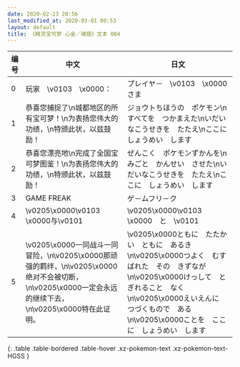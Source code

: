 ```yaml
---
date: 2020-02-23 20:56
last_modified_at: 2020-03-01 00:53
layout: default
title: 《精灵宝可梦 心金／魂银》文本 004
---
```

| 编号 | 中文 | 日文 |
| ---- | ---- | ---- |
| 0 | 玩家　\v0103　\x0000： | プレイヤ－　\v0103　\x0000さま |
| 1 | 恭喜您捕捉了\n城都地区的所有宝可梦！\n为表扬您伟大的功绩，\n特颁此状，以兹鼓励！ | ジョウトちほうの　ポケモン\nすべてを　つかまえた\nいだいなこうせきを　たたえ\nここに　しょうめい　します |
| 2 | 恭喜您漂亮地\n完成了全国宝可梦图鉴！\n为表扬您伟大的功绩，\n特颁此状，以兹鼓励！ | ぜんこく　ポケモンずかんを\nみごと　かんせい　させた\nいだいなこうせきを　たたえ\nここに　しょうめい　します |
| 3 | GAME FREAK | ゲ－ムフリ－ク |
| 4 | \v0205\x0000\v0103　\x0000与\v0101　　 | \v0205\x0000\v0103　\x0000　と　\v0101　　 |
| 5 | \v0205\x0000一同战斗一同冒险，\n\v0205\x0000那顽强的羁绊，\n\v0205\x0000绝对不会被切断，\n\v0205\x0000一定会永远的继续下去，\n\v0205\x0000特在此证明。 | \v0205\x0000ともに　たたかい　ともに　あるき\n\v0205\x0000つよく　むすばれた　その　きずなが\n\v0205\x0000けっして　とぎれること　なく\n\v0205\x0000えいえんに　つづくもので　ある\n\v0205\x0000ことを　ここに　しょうめい　します |
{: .table .table-bordered .table-hover .xz-pokemon-text .xz-pokemon-text-HGSS }